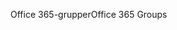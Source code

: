 <span data-ttu-id="ad4b5-101">Office 365-grupper</span><span class="sxs-lookup"><span data-stu-id="ad4b5-101">Office 365 Groups</span></span>